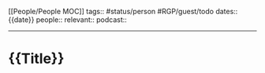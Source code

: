 [[People/People MOC]]
tags:: #status/person #RGP/guest/todo
dates:: {{date}}
people:: 
relevant::
podcast:: 

---

# {{Title}}